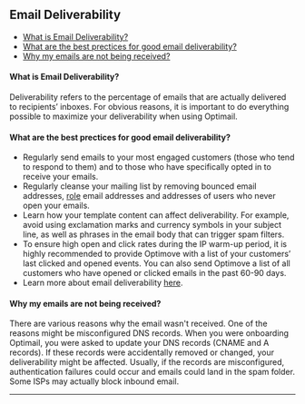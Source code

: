 ## Email Deliverability
<a id="email-deliverability"></a>
   - [What is Email Deliverability?](#what-is-deliverability)
   - [What are the best prectices for good email deliverability?](#best-practices)
   - [Why my emails are not being received?](#emails-received)

 
#### <a id="what-is-deliverability"></a>What is Email Deliverability?
Deliverability refers to the percentage of emails that are actually delivered to recipients’ inboxes. For obvious reasons, it is important to do everything possible to maximize your deliverability when using Optimail.

#### <a id="best-practices"></a>What are the best prectices for good email deliverability?
 - Regularly send emails to your most engaged customers (those who tend to respond to them) and to those who have specifically opted in to receive your emails.
 - Regularly cleanse your mailing list by removing bounced email addresses, [role](https://sendgrid.com/blog/role-addresses-and-their-effect-on-email-deliverability/) email addresses and addresses of users who never open your emails.
 - Learn how your template content can affect deliverability. For example, avoid using exclamation marks and currency symbols in your subject line, as well as phrases in the email body that can trigger spam filters.
 - To ensure high open and click rates during the IP warm-up period, it is highly recommended to provide Optimove with a list of your customers’ last clicked and opened events. You can also send Optimove a list of all customers who have opened or clicked emails in the past 60-90 days.
 - Learn more about email deliverability [here](https://sendgrid.com/resource/email-deliverability/).
 
#### <a id="emails-received"></a>Why my emails are not being received? 
There are various reasons why the email wasn't received. One of the reasons might be misconfigured DNS records.
When you were onboarding Optimail, you were asked to update your DNS records (CNAME and A records). If these records were accidentally removed or changed, your deliverability might be affected.
Usually, if the records are misconfigured, authentication failures could occur and emails could land in the spam folder. Some ISPs may actually block inbound email.
 
<HR>

